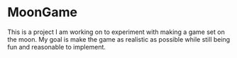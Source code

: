 # MoonGame
This is a project I am working on to experiment with making a game set on the moon. My goal is make the game as realistic as possible while still being fun and reasonable to implement.

